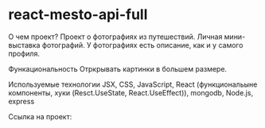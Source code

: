 # react-mesto-api-full

О чем проект?
Проект о фотографиях из путешествий. Личная мини-выставка фотографий. У фотографиях есть описание, как и у самого профиля.

Функациональность
Отркрывать картинки в большем размере.

Используемые технологии
JSX, CSS, JavaScript, React (функциональыне компоненты, хуки (Resct.UseState, React.UseEffect)), mongodb, Node.js, express

Ссылка на проект: 

